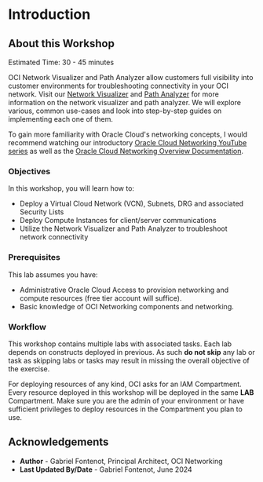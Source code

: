 # Introduction

## About this Workshop

Estimated Time: 30 - 45 minutes

OCI Network Visualizer and Path Analyzer allow customers full visibility into customer environments for troubleshooting connectivity in your OCI network. Visit our [Network Visualizer](https://docs.oracle.com/en-us/iaas/Content/Network/Concepts/network_visualizer.htm) and [Path Analyzer](https://docs.oracle.com/en-us/iaas/Content/Network/Concepts/path_analyzer.htm) for more information on the network visualizer and path analyzer. We will explore various, common use-cases and look into step-by-step guides on implementing each one of them.

To gain more familiarity with Oracle Cloud's networking concepts, I would recommend watching our introductory [Oracle Cloud Networking YouTube series](https://youtu.be/mIYSgeX5FkM) as well as the [Oracle Cloud Networking Overview Documentation](https://docs.cloud.oracle.com/iaas/Content/Network/Concepts/overview.htm).

### Objectives

In this workshop, you will learn how to:

* Deploy a Virtual Cloud Network (VCN), Subnets, DRG and associated Security Lists
* Deploy Compute Instances for client/server communications
* Utilize the Network Visualizer and Path Analyzer to troubleshoot network connectivity

### Prerequisites

This lab assumes you have:

* Administrative Oracle Cloud Access to provision networking and compute resources (free tier account will suffice).
* Basic knowledge of OCI Networking components and networking.

### Workflow

This workshop contains multiple labs with associated tasks. Each lab depends on constructs deployed in previous. As such **do not skip** any lab or task as skipping labs or tasks may result in missing the overall objective of the exercise.

For deploying resources of any kind, OCI asks for an IAM Compartment. Every resource deployed in this workshop will be deployed in the same **LAB** Compartment. Make sure you are the admin of your environment or have sufficient privileges to deploy resources in the Compartment you plan to use.

## Acknowledgements

* **Author** - Gabriel Fontenot, Principal Architect, OCI Networking
* **Last Updated By/Date** - Gabriel Fontenot, June 2024